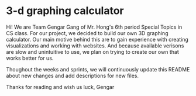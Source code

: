 # 3-d graphing calculator 


Hi! We are Team Gengar Gang of Mr. Hong's 6th period Special Topics in CS class. For our project, we decided to build our own 3D graphing calculator. Our main motive behind this are to gain experience with creating visualizations and working with websites. And because available verisons are slow and unintuitive to use, we plan on trying to create our own that works better for us. 

Thoughout the weeks and sprints, we will continuously update this README about new changes and add descriptions for new files. 

  Thanks for reading and wish us luck,
  Gengar
